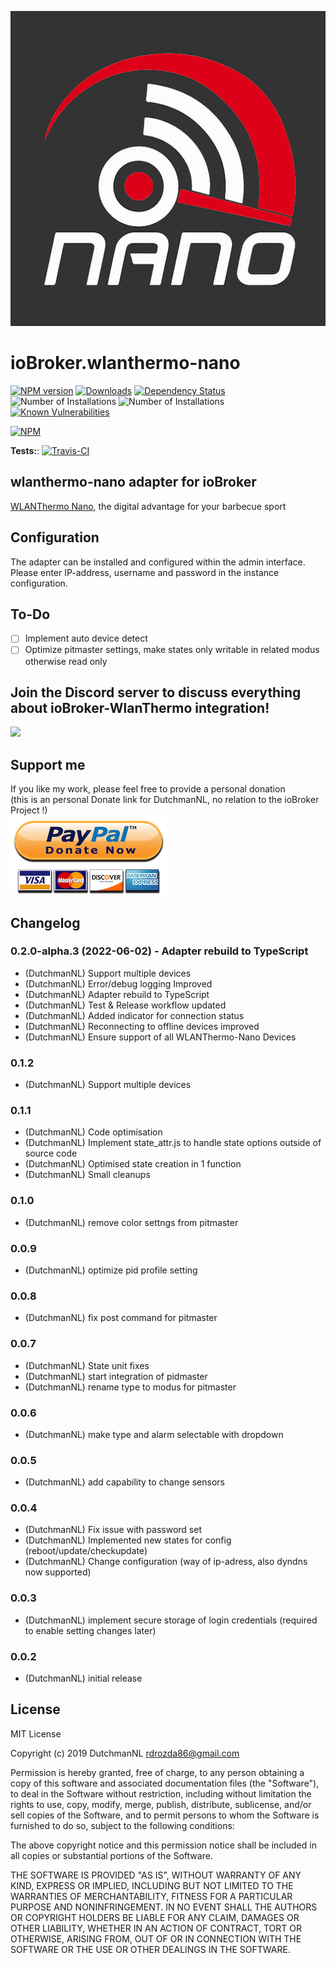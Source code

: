 ![Logo](admin/wlanthermo-nano.png)
# ioBroker.wlanthermo-nano

[![NPM version](http://img.shields.io/npm/v/iobroker.wlanthermo-nano.svg)](https://www.npmjs.com/package/iobroker.wlanthermo-nano)
[![Downloads](https://img.shields.io/npm/dm/iobroker.wlanthermo-nano.svg)](https://www.npmjs.com/package/iobroker.wlanthermo-nano)
[![Dependency Status](https://img.shields.io/david/DrozmotiX/iobroker.wlanthermo-nano.svg)](https://david-dm.org/DrozmotiX/iobroker.wlanthermo-nano)
![Number of Installations](http://iobroker.live/badges/wlanthermo-nano-installed.svg) ![Number of Installations](http://iobroker.live/badges/wlanthermo-nano-stable.svg)
[![Known Vulnerabilities](https://snyk.io/test/github/DrozmotiX/ioBroker.wlanthermo-nano/badge.svg)](https://snyk.io/test/github/DrozmotiX/ioBroker.wlanthermo-nano)

[![NPM](https://nodei.co/npm/iobroker.wlanthermo-nano.png?downloads=true)](https://nodei.co/npm/iobroker.wlanthermo-nano/)

**Tests:**: [![Travis-CI](http://img.shields.io/travis/DrozmotiX/ioBroker.wlanthermo-nano/master.svg)](https://travis-ci.org/DrozmotiX/ioBroker.wlanthermo-nano)

## wlanthermo-nano adapter for ioBroker

[WLANThermo Nano](https://github.com/WLANThermo-nano/WLANThermo_nano_Software/wiki "WLANThermo Nano"), the digital advantage for your barbecue sport

## Configuration

The adapter can be installed and configured within the admin interface.
Please enter IP-address, username and password in the instance configuration.

## To-Do

* [ ] Implement auto device detect
* [ ] Optimize pitmaster settings, make states only writable in related modus otherwise read only

## Join the Discord server to discuss everything about ioBroker-WlanThermo integration!

<a href="https://discord.gg/cNAeGjJ"><img src="https://discordapp.com/api/guilds/743167951875604501/widget.png?style=banner2" width="25%"></a>

## Support me
If you like my work, please feel free to provide a personal donation  
(this is an personal Donate link for DutchmanNL, no relation to the ioBroker Project !)  
[![Donate](https://raw.githubusercontent.com/DrozmotiX/ioBroker.wled/master/admin/button.png)](http://paypal.me/DutchmanNL)


## Changelog
### 0.2.0-alpha.3 (2022-06-02) - Adapter rebuild to TypeScript
* (DutchmanNL) Support multiple devices
* (DutchmanNL) Error/debug logging Improved
* (DutchmanNL) Adapter rebuild to TypeScript
* (DutchmanNL) Test & Release workflow updated
* (DutchmanNL) Added indicator for connection status
* (DutchmanNL) Reconnecting to offline devices improved
* (DutchmanNL) Ensure support of all WLANThermo-Nano Devices

### 0.1.2
* (DutchmanNL) Support multiple devices

### 0.1.1
* (DutchmanNL) Code optimisation
* (DutchmanNL) Implement state_attr.js to handle state options outside of source code
* (DutchmanNL) Optimised state creation in 1 function
* (DutchmanNL) Small cleanups

### 0.1.0
* (DutchmanNL) remove color settngs from pitmaster

### 0.0.9
* (DutchmanNL) optimize pid profile setting

### 0.0.8
* (DutchmanNL) fix post command for pitmaster

### 0.0.7
* (DutchmanNL) State unit fixes
* (DutchmanNL) start integration of pidmaster
* (DutchmanNL) rename  type  to modus for pitmaster

### 0.0.6
* (DutchmanNL) make type and alarm selectable with dropdown

### 0.0.5
* (DutchmanNL) add  capability to change sensors

### 0.0.4
* (DutchmanNL) Fix issue with password set
* (DutchmanNL) Implemented new states for config (reboot/update/checkupdate)
* (DutchmanNL) Change  configuration (way of ip-adress, also dyndns now supported)

### 0.0.3
* (DutchmanNL) implement secure storage of login credentials (required to enable setting changes later)

### 0.0.2
* (DutchmanNL) initial release

## License
MIT License

Copyright (c) 2019 DutchmanNL <rdrozda86@gmail.com>

Permission is hereby granted, free of charge, to any person obtaining a copy
of this software and associated documentation files (the "Software"), to deal
in the Software without restriction, including without limitation the rights
to use, copy, modify, merge, publish, distribute, sublicense, and/or sell
copies of the Software, and to permit persons to whom the Software is
furnished to do so, subject to the following conditions:

The above copyright notice and this permission notice shall be included in all
copies or substantial portions of the Software.

THE SOFTWARE IS PROVIDED "AS IS", WITHOUT WARRANTY OF ANY KIND, EXPRESS OR
IMPLIED, INCLUDING BUT NOT LIMITED TO THE WARRANTIES OF MERCHANTABILITY,
FITNESS FOR A PARTICULAR PURPOSE AND NONINFRINGEMENT. IN NO EVENT SHALL THE
AUTHORS OR COPYRIGHT HOLDERS BE LIABLE FOR ANY CLAIM, DAMAGES OR OTHER
LIABILITY, WHETHER IN AN ACTION OF CONTRACT, TORT OR OTHERWISE, ARISING FROM,
OUT OF OR IN CONNECTION WITH THE SOFTWARE OR THE USE OR OTHER DEALINGS IN THE
SOFTWARE.
